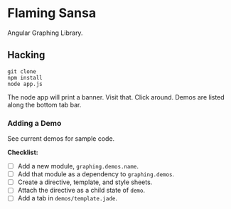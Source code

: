 # Flaming Sansa

Angular Graphing Library.

## Hacking

```
git clone
npm install
node app.js
```

The node app will print a banner. Visit that. Click around. Demos are listed
along the bottom tab bar.

### Adding a Demo

See current demos for sample code.

**Checklist:**

* [ ] Add a new module, `graphing.demos.name`.
* [ ] Add that module as a dependency to `graphing.demos`.
* [ ] Create a directive, template, and style sheets.
* [ ] Attach the directive as a child state of `demo`.
* [ ] Add a tab in `demos/template.jade`.
